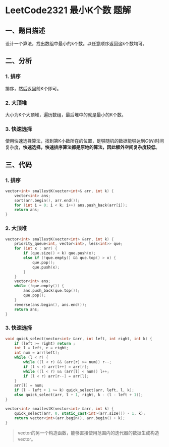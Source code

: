 # LeetCode2321 最小K个数 题解

## 一、题目描述

设计一个算法，找出数组中最小的k个数。以任意顺序返回这k个数均可。



## 二、分析

### 1. 排序

排序，然后返回前K个即可。

### 2. 大顶堆

大小为K个大顶堆，遍历数组，最后堆中的就是最小的K个数。

### 3. 快速选择

使用快速选择算法，找到第K小数所在的位置，足够随机的数据能够达到$O(N)$时间复杂度，**快速选择，快速排序算法都是原地的算法，因此额外空间复杂度较低**。



## 三、代码

### 1. 排序

```c++
vector<int> smallestK(vector<int>& arr, int k) {
    vector<int> ans;
    sort(arr.begin(), arr.end());
    for (int i = 0; i < k; i++) ans.push_back(arr[i]);
    return ans;
}
```

### 2. 大顶堆

```c++
vector<int> smallestK(vector<int> &arr, int k) {
    priority_queue<int, vector<int>, less<int>> que;
    for (int x : arr) {
        if (que.size() < k) que.push(x);
        else if (!que.empty() && que.top() > x) {
            que.pop();
            que.push(x);
        }
    }
    vector<int> ans;
    while (!que.empty()) {
        ans.push_back(que.top());
        que.pop();
    }
    reverse(ans.begin(), ans.end());
    return ans;
}
```

### 3. 快速选择

```c++
void quick_select(vector<int> &arr, int left, int right, int k) {
    if (left >= right) return ;
    int l = left, r = right;
    int num = arr[left];
    while (l < r) {
        while ((l < r) && (arr[r] >= num)) r--;
        if (l < r) arr[l++] = arr[r];
        while ((l < r) && (arr[l] < num)) l++;
        if (l < r) arr[r--] = arr[l];
    }
    arr[l] = num;
    if (l - left + 1 >= k) quick_select(arr, left, l, k);
    else quick_select(arr, l + 1, right, k - (l - left + 1));
}

vector<int> smallestK(vector<int> &arr, int k) {
    quick_select(arr, 0, static_cast<int>(arr.size()) - 1, k);
    return vector<int>(arr.begin(), arr.begin() + k);
}
```

> vector的另一个构造函数，能够直接使用范围内的迭代器的数据生成构造vector。





